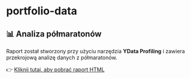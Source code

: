# portfolio-data
## 📊 Analiza półmaratonów

Raport został stworzony przy użyciu narzędzia **YData Profiling** i zawiera przekrojową analizę danych z półmaratonów.

👉 [Kliknij tutaj, aby pobrać raport HTML](raport_polmaraton.html)
